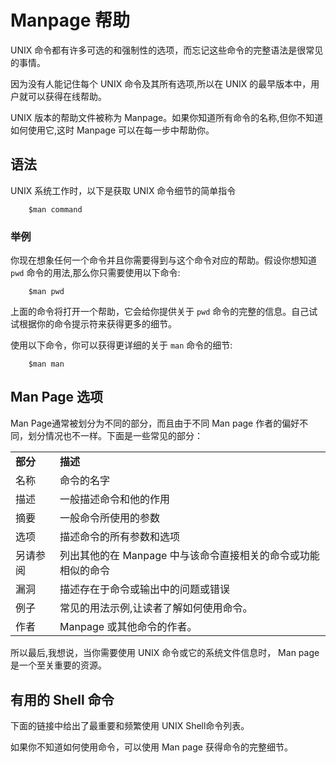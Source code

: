 # Manpage 帮助

UNIX 命令都有许多可选的和强制性的选项，而忘记这些命令的完整语法是很常见的事情。

因为没有人能记住每个 UNIX 命令及其所有选项,所以在 UNIX 的最早版本中，用户就可以获得在线帮助。

UNIX 版本的帮助文件被称为 Manpage。如果你知道所有命令的名称,但你不知道如何使用它,这时 Manpage 可以在每一步中帮助你。

##  语法

UNIX 系统工作时，以下是获取 UNIX 命令细节的简单指令

```
    $man command
```

### 举例

你现在想象任何一个命令并且你需要得到与这个命令对应的帮助。假设你想知道 `pwd` 命令的用法,那么你只需要使用以下命令:

```
    $man pwd
```

上面的命令将打开一个帮助，它会给你提供关于 `pwd` 命令的完整的信息。自己试试根据你的命令提示符来获得更多的细节。

使用以下命令，你可以获得更详细的关于 `man` 命令的细节:

```
    $man man
```

## Man Page 选项

Man Page通常被划分为不同的部分，而且由于不同 Man page 作者的偏好不同，划分情况也不一样。下面是一些常见的部分：

<table>
   <tr>
  <td><strong>部分<td><strong>描述</td>
</tr>
<tr>
<td>名称<td>命令的名字
<tr>
<td>描述<td>一般描述命令和他的作用</td>
<tr>
<td>摘要<td>一般命令所使用的参数</td>
<tr>
<td>选项<td>描述命令的所有参数和选项</td>
<tr>
<td>另请参阅<td>列出其他的在 Manpage 中与该命令直接相关的命令或功能相似的命令</td>
<tr>
<td>漏洞<td>描述存在于命令或输出中的问题或错误</td>
<tr>
<td>例子<td>常见的用法示例,让读者了解如何使用命令。</td>
<tr>
<td>作者<td>Manpage 或其他命令的作者。</td>
<tr>
</table>
所以最后,我想说，当你需要使用 UNIX 命令或它的系统文件信息时， Man page 是一个至关重要的资源。

## 有用的 Shell 命令

下面的链接中给出了最重要和频繁使用 UNIX Shell命令列表。

如果你不知道如何使用命令，可以使用 Man page 获得命令的完整细节。

